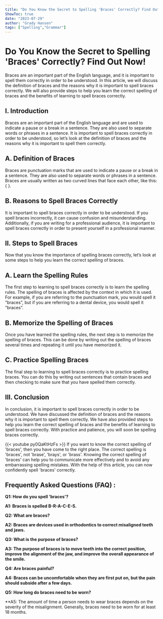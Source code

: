 ```yaml
---
title: "Do You Know the Secret to Spelling 'Braces' Correctly? Find Out Now!"
ShowToc: true 
date: "2023-07-29"
author: "Grady Hansen" 
tags: ["Spelling","Grammar"]
---
```

# Do You Know the Secret to Spelling 'Braces' Correctly? Find Out Now!

Braces are an important part of the English language, and it is important to spell them correctly in order to be understood. In this article, we will discuss the definition of braces and the reasons why it is important to spell braces correctly. We will also provide steps to help you learn the correct spelling of braces and the benefits of learning to spell braces correctly.

## I. Introduction

Braces are an important part of the English language and are used to indicate a pause or a break in a sentence. They are also used to separate words or phrases in a sentence. It is important to spell braces correctly in order to be understood, so let’s look at the definition of braces and the reasons why it is important to spell them correctly.

## A. Definition of Braces

Braces are punctuation marks that are used to indicate a pause or a break in a sentence. They are also used to separate words or phrases in a sentence. Braces are usually written as two curved lines that face each other, like this: { }.

## B. Reasons to Spell Braces Correctly

It is important to spell braces correctly in order to be understood. If you spell braces incorrectly, it can cause confusion and misunderstanding. Additionally, if you are writing for a professional audience, it is important to spell braces correctly in order to present yourself in a professional manner.

## II. Steps to Spell Braces

Now that you know the importance of spelling braces correctly, let’s look at some steps to help you learn the correct spelling of braces.

## A. Learn the Spelling Rules

The first step to learning to spell braces correctly is to learn the spelling rules. The spelling of braces is affected by the context in which it is used. For example, if you are referring to the punctuation mark, you would spell it “braces”, but if you are referring to a dental device, you would spell it “braces”.

## B. Memorize the Spelling of Braces

Once you have learned the spelling rules, the next step is to memorize the spelling of braces. This can be done by writing out the spelling of braces several times and repeating it until you have memorized it.

## C. Practice Spelling Braces

The final step to learning to spell braces correctly is to practice spelling braces. You can do this by writing out sentences that contain braces and then checking to make sure that you have spelled them correctly.

## III. Conclusion

In conclusion, it is important to spell braces correctly in order to be understood. We have discussed the definition of braces and the reasons why it is important to spell them correctly. We have also provided steps to help you learn the correct spelling of braces and the benefits of learning to spell braces correctly. With practice and patience, you will soon be spelling braces correctly.

{{< youtube py0QaKtHzFs >}} 
If you want to know the correct spelling of 'braces', then you have come to the right place. The correct spelling is 'braces', not 'brase', 'brays', or 'brass'. Knowing the correct spelling of 'braces' can help you to communicate more effectively and to avoid any embarrassing spelling mistakes. With the help of this article, you can now confidently spell 'braces' correctly.

## Frequently Asked Questions (FAQ) :
**Q1: How do you spell 'braces'?**

**A1: Braces is spelled B-R-A-C-E-S.**

**Q2: What are braces?**

**A2: Braces are devices used in orthodontics to correct misaligned teeth and jaws.**

**Q3: What is the purpose of braces?**

**A3: The purpose of braces is to move teeth into the correct position, improve the alignment of the jaw, and improve the overall appearance of the smile.**

**Q4: Are braces painful?**

**A4: Braces can be uncomfortable when they are first put on, but the pain should subside after a few days.**

**Q5: How long do braces need to be worn?**

**A5: The amount of time a person needs to wear braces depends on the severity of the misalignment. Generally, braces need to be worn for at least 18 months.





